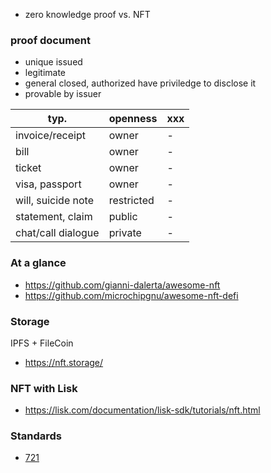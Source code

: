 
- zero knowledge proof vs. NFT
### proof document
- unique issued
- legitimate
- general closed, authorized have priviledge to disclose it
- provable by issuer

typ.  | openness | xxx
------|-----------|---------
invoice/receipt|owner|-
bill|owner|-
ticket|owner|-
visa, passport|owner|-
will, suicide note|restricted|-
statement, claim|public|-
chat/call dialogue|private|-
### At a glance
- https://github.com/gianni-dalerta/awesome-nft
- https://github.com/microchipgnu/awesome-nft-defi
### Storage
IPFS + FileCoin
- https://nft.storage/
### NFT with Lisk
- https://lisk.com/documentation/lisk-sdk/tutorials/nft.html
### Standards
- [721](https://eips.ethereum.org/EIPS/eip-721)
